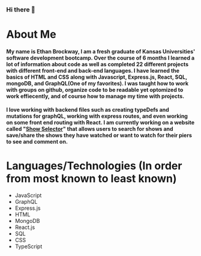 ### Hi there 👋

# About Me

####  My name is Ethan Brockway, I am a fresh graduate of Kansas Universities' software development bootcamp. Over the course of 6 months I learned a lot of information about code as well as completed 22 different projects with different front-end and back-end languages. I have learned the basics of HTML and CSS along with Javascript, Express.js, React, SQL, mongoDB, and GraphQL(One of my favorites). I was taught how to work with groups on github, organize code to be readable yet optomized to work effiecently, and of course how to manage my time with projects. 

####  I love working with backend files such as creating typeDefs and mutations for graphQL, working with express routes, and even working on some front end routing with React. I am currently working on a website called "[Show Selector](https://github.com/EthanBrockway/show-selector)" that allows users to search for shows and save/share the shows they have watched or want to watch for their piers to see and comment on. 

# Languages/Technologies (In order from most known to least known)

* JavaScript
* GraphQL
* Express.js
* HTML
* MongoDB
* React.js
* SQL
* CSS
* TypeScript

